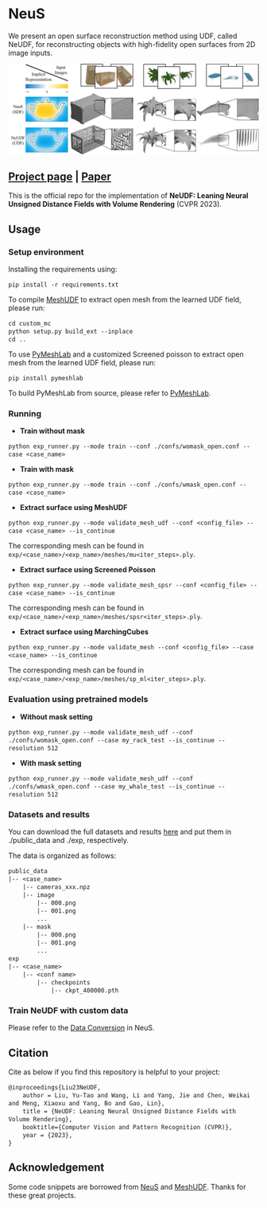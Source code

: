 # NeuS
We present an open surface reconstruction method using UDF, called NeUDF, for reconstructing objects with high-fidelity open surfaces from 2D image inputs.

![](./static/teaser.jpg)

## [Project page](http://geometrylearning.com/neudf/) |  [Paper](http://geometrylearning.com/neudf/paper.pdf)
This is the official repo for the implementation of **NeUDF: Leaning Neural Unsigned Distance Fields with Volume Rendering** (CVPR 2023).

## Usage

### Setup environment

Installing the requirements using:
```shell
pip install -r requirements.txt
```

To compile [MeshUDF](https://github.com/cvlab-epfl/MeshUDF) to extract open mesh from the learned UDF field, please run:
```shell
cd custom_mc
python setup.py build_ext --inplace
cd ..
```

To use [PyMeshLab]() and a customized Screened poisson to extract open mesh from the learned UDF field, please run:
```shell
pip install pymeshlab
```
To build PyMeshLab from source, please refer to [PyMeshLab](https://github.com/cnr-isti-vclab/PyMeshLab).

### Running

- **Train without mask**

```shell
python exp_runner.py --mode train --conf ./confs/womask_open.conf --case <case_name>
```

- **Train with mask**

```shell
python exp_runner.py --mode train --conf ./confs/wmask_open.conf --case <case_name>
```

- **Extract surface using MeshUDF** 

```shell
python exp_runner.py --mode validate_mesh_udf --conf <config_file> --case <case_name> --is_continue
```

The corresponding mesh can be found in `exp/<case_name>/<exp_name>/meshes/mu<iter_steps>.ply`.

- **Extract surface using Screened Poisson** 

```shell
python exp_runner.py --mode validate_mesh_spsr --conf <config_file> --case <case_name> --is_continue
```

The corresponding mesh can be found in `exp/<case_name>/<exp_name>/meshes/spsr<iter_steps>.ply`.

- **Extract surface using MarchingCubes** 

```shell
python exp_runner.py --mode validate_mesh --conf <config_file> --case <case_name> --is_continue
```

The corresponding mesh can be found in `exp/<case_name>/<exp_name>/meshes/sp_ml<iter_steps>.ply`.

### Evaluation using pretrained models

- **Without mask setting** 
```shell
python exp_runner.py --mode validate_mesh_udf --conf ./confs/womask_open.conf --case my_rack_test --is_continue --resolution 512
```

- **With mask setting** 
```shell
python exp_runner.py --mode validate_mesh_udf --conf ./confs/wmask_open.conf --case my_whale_test --is_continue --resolution 512
```

### Datasets and results

You can download the full datasets and results [here]() and put them in ./public_data and ./exp, respectively.

The data is organized as follows:

```
public_data
|-- <case_name>
    |-- cameras_xxx.npz
    |-- image
        |-- 000.png
        |-- 001.png
        ...
    |-- mask
        |-- 000.png
        |-- 001.png
        ...
exp
|-- <case_name>
    |-- <conf name>
        |-- checkpoints
            |-- ckpt_400000.pth
```

### Train NeUDF with custom data

Please refer to the  [Data Conversion](https://github.com/Totoro97/NeuS/tree/main/preprocess_custom_data) in NeuS.


## Citation

Cite as below if you find this repository is helpful to your project:

```
@inproceedings{Liu23NeUDF,
    author = Liu, Yu-Tao and Wang, Li and Yang, Jie and Chen, Weikai and Meng, Xiaoxu and Yang, Bo and Gao, Lin},
    title = {NeUDF: Leaning Neural Unsigned Distance Fields with Volume Rendering},
    booktitle={Computer Vision and Pattern Recognition (CVPR)},
    year = {2023},
}
```

## Acknowledgement

Some code snippets are borrowed from [NeuS](https://github.com/Totoro97/NeuS) and [MeshUDF](https://github.com/cvlab-epfl/MeshUDF). Thanks for these great projects.
